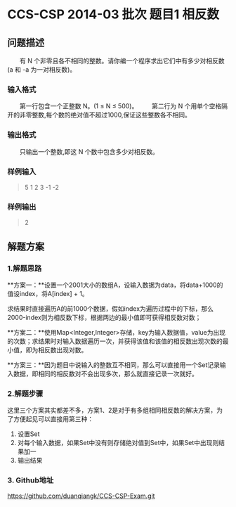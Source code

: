 # CCS-CSP 2014-03 批次 题目1 相反数

## **问题描述**

　　有 N 个非零且各不相同的整数。请你编一个程序求出它们中有多少对相反数(a 和 -a 为一对相反数)。

### **输入格式**

　　第一行包含一个正整数 N。(1 ≤ N ≤ 500)。
　　第二行为 N 个用单个空格隔开的非零整数,每个数的绝对值不超过1000,保证这些整数各不相同。

### **输出格式**

　　只输出一个整数,即这 N 个数中包含多少对相反数。

### **样例输入**

> 5
> 1 2 3 -1 -2

### **样例输出**

> 2

## 解题方案

### 1.解题思路

**方案一：**设置一个2001大小的数组A，设输入数据为data，将data+1000的值设index，将A[index] + 1。

求结果时直接遍历A的前1000个数据，假如index为遍历过程中的下标，那么2000-index则为相反数下标，根据两边的最小值即可获得相反数对数；

**方案二：**使用Map<Integer,Integer>存储，key为输入数据值，value为出现的次数；求结果时对输入数据遍历一次，并获得该值和该值的相反数出现次数的最小值，即为相反数出现对数。

**方案三：**因为题目中说输入的整数互不相同，那么可以直接用一个Set<Integer>记录输入数据，即相同的相反数对不会出现多次，那么就直接记录一次就好。

### 2.解题步骤

这里三个方案其实都差不多，方案1、2是对于有多组相同相反数的解决方案，为了方便起见可以直接用第三种：

1. 设置Set
2. 对每个输入数据，如果Set中没有则存储绝对值到Set中，如果Set中出现则结果加一
3. 输出结果

### 3. Github地址

https://github.com/duanqiangk/CCS-CSP-Exam.git

